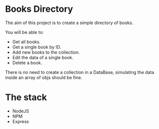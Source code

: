 # Books Directory

The aim of this project is to create a simple directory of books. 

You will be able to:

* Get all books.
* Get a single book by ID.
* Add new books to the collection.
* Edit the data of a single book.
* Delete a book.

There is no need to create a collection in a DataBase, simulating the data inside an array of objs should be fine. 

# The stack
* NodeJS
* NPM
* Express
